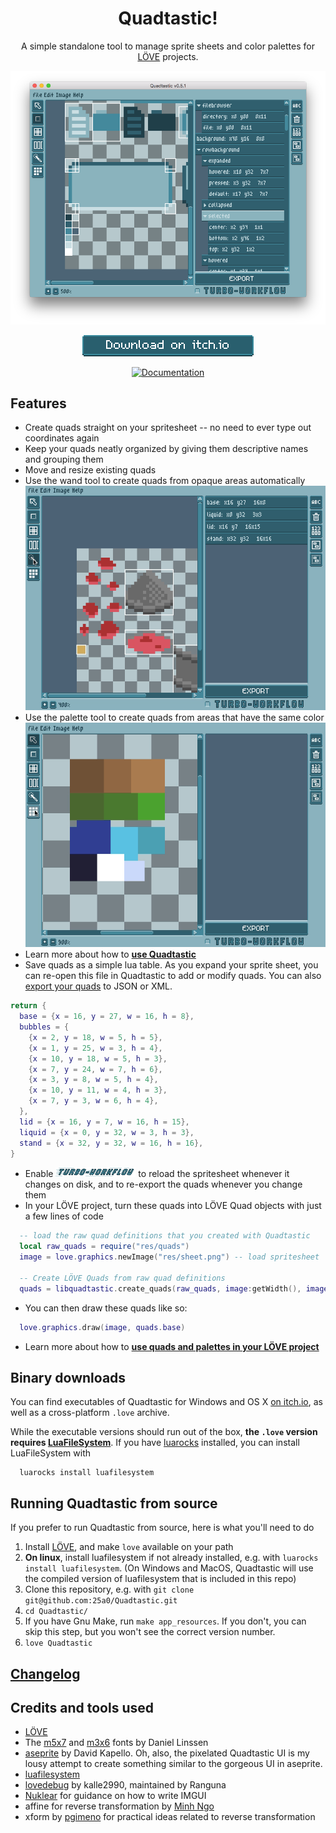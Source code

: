 <h1 align="center">Quadtastic!</h1>

<p align="center">
  A simple standalone tool to manage sprite sheets and color palettes for
  <a href="https://www.love2d.org">LÖVE</a> projects.
</p>

<p align="center">
  <img src="screenshots/screenshot.png" alt="Screenshot of Quadtastic">
</p>

<p align="center">
  <a href="https://25a0.itch.io/quadtastic">
    <img src="res/download.png" alt="Download on itch.io">
  </a>
</p>

<p align="center">
  <a href="https://github.com/25a0/Quadtastic/wiki">
    <img src="http://imgur.com/Kkquk1h.png" alt="Documentation">
  </a>
</p>

## Features

 - Create quads straight on your spritesheet -- no need to ever type out coordinates again
 - Keep your quads neatly organized by giving them descriptive names and grouping them
 - Move and resize existing quads
 - Use the wand tool to create quads from opaque areas automatically
 ![Using the wand tool](screenshots/wand.gif)
 - Use the palette tool to create quads from areas that have the same color
 ![Using the palette tool](screenshots/palette.gif)
 - Learn more about how to [**use Quadtastic**](https://github.com/25a0/Quadtastic/wiki/Using-Quadtastic)
 - Save quads as a simple lua table.
   As you expand your sprite sheet, you can re-open this file in Quadtastic
   to add or modify quads.
   You can also [export your quads](https://github.com/25A0/Quadtastic/wiki/Exporters) to JSON or XML.
```lua
return {
  base = {x = 16, y = 27, w = 16, h = 8},
  bubbles = {
    {x = 2, y = 18, w = 5, h = 5},
    {x = 1, y = 25, w = 3, h = 4},
    {x = 10, y = 18, w = 5, h = 3},
    {x = 7, y = 24, w = 7, h = 6},
    {x = 3, y = 8, w = 5, h = 4},
    {x = 10, y = 11, w = 4, h = 3},
    {x = 7, y = 3, w = 6, h = 4},
  },
  lid = {x = 16, y = 7, w = 16, h = 15},
  liquid = {x = 0, y = 32, w = 3, h = 3},
  stand = {x = 32, y = 32, w = 16, h = 16},
}
 ```
 - Enable ![Turbo Workflow](screenshots/turboworkflow.gif) to reload the
   spritesheet whenever it changes on disk, and to re-export the quads whenever
   you change them
 - In your LÖVE project, turn these quads into LÖVE Quad objects with just a
   few lines of code
```lua
  -- load the raw quad definitions that you created with Quadtastic
  local raw_quads = require("res/quads")
  image = love.graphics.newImage("res/sheet.png") -- load spritesheet

  -- Create LÖVE Quads from raw quad definitions
  quads = libquadtastic.create_quads(raw_quads, image:getWidth(), image:getHeight())
```
 - You can then draw these quads like so:
```lua
  love.graphics.draw(image, quads.base)
```

 - Learn more about how to [**use quads and palettes in your LÖVE project**](https://github.com/25a0/Quadtastic/wiki/Using-quads-and-palettes)

## Binary downloads

You can find executables of Quadtastic for Windows and OS X [on itch.io](https://25a0.itch.io/quadtastic), as well as a cross-platform `.love` archive.

While the executable versions should run out of the box, **the `.love` version
requires [LuaFileSystem](keplerproject.github.io/luafilesystem/)**.
If you have [luarocks](https://luarocks.org/) installed, you can install LuaFileSystem with
```
  luarocks install luafilesystem
```

## Running Quadtastic from source

If you prefer to run Quadtastic from source, here is what you'll need to do

 1. Install [LÖVE](https://www.love2d.org), and make `love` available on your path
 2. **On linux**, install luafilesystem if not already installed,
    e.g. with `luarocks install luafilesystem`.
    (On Windows and MacOS, Quadtastic will use the compiled version of
     luafilesystem that is included in this repo)
 3. Clone this repository, e.g. with `git clone git@github.com:25a0/Quadtastic.git`
 4. `cd Quadtastic/`
 5. If you have Gnu Make, run `make app_resources`.
    If you don't, you can skip this step, but you won't see the correct version
    number.
 6. `love Quadtastic`


## [Changelog](./changelog.md)

## Credits and tools used

 - [LÖVE](https://love2d.org/)
 - The [m5x7](https://managore.itch.io/m5x7) and [m3x6](https://managore.itch.io/m3x6)
   fonts by Daniel Linssen
 - [aseprite](https://www.aseprite.org/) by David Kapello.
   Oh, also, the pixelated Quadtastic UI is my lousy attempt to create something
   similar to the gorgeous UI in aseprite.
 - [luafilesystem](https://github.com/keplerproject/luafilesystem)
 - [lovedebug](https://github.com/Ranguna/LOVEDEBUG) by kalle2990, maintained by Ranguna
 - [Nuklear](https://github.com/vurtun/nuklear) for guidance on how to write IMGUI
 - affine for reverse transformation by [Minh Ngo](https://github.com/markandgo/simple-transform)
 - xform by [pgimeno](https://love2d.org/forums/viewtopic.php?p=201884#p201884)
   for practical ideas related to reverse transformation
